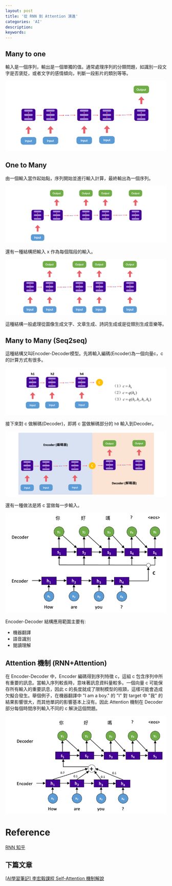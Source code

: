 ```yaml
---
layout: post
title: '從 RNN 到 Attention 演進'
categories: 'AI'
description:
keywords:
---
```


## Many to one
輸入是一個序列，輸出是一個單獨的值。通常處理序列的分類問題，如識別一段文字是否褒貶，或者文字的感情傾向，判斷一段影片的類別等等。

![](/images/posts/AI/2021/img1100501-1.png)

## One to Many
由一個輸入當作起始點，序列開始並進行輸入計算，最終輸出為一個序列。

![](/images/posts/AI/2021/img1100501-2.png)

還有一種結構把輸入 x 作為每個階段的輸入。

![](/images/posts/AI/2021/img1100501-3.png)

這種結構一般處理從圖像生成文字、文章生成、詩詞生成或是從類別生成音樂等。

## Many to Many (Seq2seq)
這種結構又叫Encoder-Decoder模型。先將輸入編碼(Encoder)為一個向量c，c的計算方式有很多。

![](/images/posts/AI/2021/img1100501-4.png)

接下來對 c 做解碼(Decoder)，即將 c 當做解碼部分的 `h0` 輸入到Decoder。

![](/images/posts/AI/2021/img1100501-5.png)

還有一種做法是將 c 當做每一步輸入。

![](/images/posts/AI/2021/img1100501-6.png)

Encoder-Decoder 結構應用範圍主要有:
- 機器翻譯
- 語音識別
- 閱讀理解

## Attention 機制 (RNN+Attention)
在 Encoder-Decoder 中，Encoder 編碼得到序列特徵 c，這組 c 包含序列中所有重要的訊息。當輸入序列較長時，意味著訊息資料量較多。一個向量 c 可能保存所有輸入的重要訊息，因此 c 的長度就成了限制模型的瓶頸，這樣可能會造成欠擬合發生。舉個例子，在機器翻譯中 "I am a boy." 的 "I" 對 target 中 "我" 的結果影響很大，而其他單詞的影響基本上沒有。因此 Attention 機制在 Decoder 部分每個時間序列輸入不同的 c 解決這個問題。

![](/images/posts/AI/2021/img1100501-7.png)

# Reference
[RNN 知乎](https://zhuanlan.zhihu.com/p/95278797)

## 下篇文章
[[AI學習筆記] 李宏毅課程 Self-Attention 機制解說](https://andy6804tw.github.io/2021/05/02/ntu-self-attention/)
